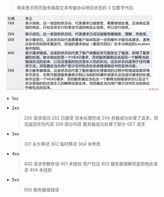 > 用来表示网页服务器超文本传输协议响应状态的 3 位数字代码

![状态码](./resource/状态码.png)

- 1xx

- 2xx

  > 200 请求成功
  > 202 已接受 但未处理完成
  > 204 务器成功处理了请求，但没返回任何内容
  > 206 部分内容 服务器成功处理了部分 GET 请求

- 3xx

  > 301 永久移动
  > 302 临时移动
  > 304 未修改

- 4xx

  > 400 请求参数有误
  > 401 未授权 用户验证
  > 403 服务器理解但是拒绝此请求
  > 404 未找到

- 5xx
  > 500 服务器端错误
